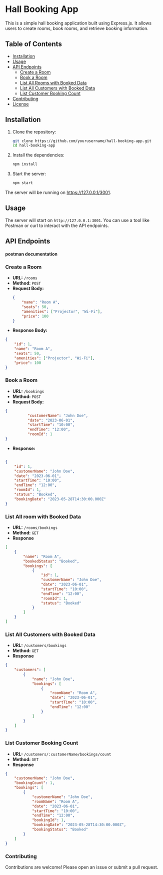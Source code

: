 # Hall Booking App

This is a simple hall booking application built using Express.js. It allows users to create rooms, book rooms, and retrieve booking information.

## Table of Contents

- [Installation](#installation)
- [Usage](#usage)
- [API Endpoints](#api-endpoints)
  - [Create a Room](#create-a-room)
  - [Book a Room](#book-a-room)
  - [List All Rooms with Booked Data](#list-all-rooms-with-booked-data)
  - [List All Customers with Booked Data](#list-all-customers-with-booked-data)
  - [List Customer Booking Count](#list-customer-booking-count)
- [Contributing](#contributing)
- [License](#license)

## Installation

1. Clone the repository:

   ```bash
   git clone https://github.com/yourusername/hall-booking-app.git
   cd hall-booking-app

2. Install the dependencies:
    ```bash
    npm install
3. Start the server:
    ```bash
    npm start

The server will be running on https://127.0.0.1/3001.

## Usage

The server will start on `http://127.0.0.1:3001`. You can use a tool like Postman or curl to interact with the API endpoints.

## API Endpoints
#### postman documentation
### Create a Room

- **URL:** `/rooms`
- **Method:** `POST`
- **Request Body:**
  ```json
  {
      "name": "Room A",
      "seats": 50,
      "amenities": ["Projector", "Wi-Fi"],
      "price": 100
  }
- **Response Body:**
```json
{
    "id": 1,
    "name": "Room A",
    "seats": 50,
    "amenities": ["Projector", "Wi-Fi"],
    "price": 100
}
```

### Book a Room   
- **URL:** `/bookings`
- **Method:** `POST`
- **Request Body:**
```json
{
          "customerName": "John Doe",
          "date": "2023-06-01",
          "startTime": "10:00",
          "endTime": "12:00",
          "roomId": 1
}
```
- **Response:**
```json

{
    "id": 1,
    "customerName": "John Doe",
    "date": "2023-06-01",
    "startTime": "10:00",
    "endTime": "12:00",
    "roomId": 1,
    "status": "Booked",
    "bookingDate": "2023-05-28T14:30:00.000Z"
}
```
### List All room with Booked Data  
- **URL:** `/rooms/bookings`
- **Method:** `GET`
- **Response**
```json
[
    {
        "name": "Room A",
        "bookedStatus": "Booked",
        "bookings": [
            {
                "id": 1,
                "customerName": "John Doe",
                "date": "2023-06-01",
                "startTime": "10:00",
                "endTime": "12:00",
                "roomId": 1,
                "status": "Booked"
            }
        ]
    }
]
```
### List All Customers with Booked Data  
- **URL:** `/customers/bookings`
- **Method:** `GET`
- **Response**
```json
{
    "customers": [
        {
            "name": "John Doe",
            "bookings": [
                {
                    "roomName": "Room A",
                    "date": "2023-06-01",
                    "startTime": "10:00",
                    "endTime": "12:00"
                }
            ]
        }
    ]
}
```

### List Customer Booking Count 
- **URL:** `/customers/:customerName/bookings/count`
- **Method:** `GET`
- **Response**
```json
{
    "customerName": "John Doe",
    "bookingCount": 1,
    "bookings": [
        {
            "customerName": "John Doe",
            "roomName": "Room A",
            "date": "2023-06-01",
            "startTime": "10:00",
            "endTime": "12:00",
            "bookingId": 1,
            "bookingDate": "2023-05-28T14:30:00.000Z",
            "bookingStatus": "Booked"
        }
    ]
}

```

### Contributing
Contributions are welcome! Please open an issue or submit a pull request.
